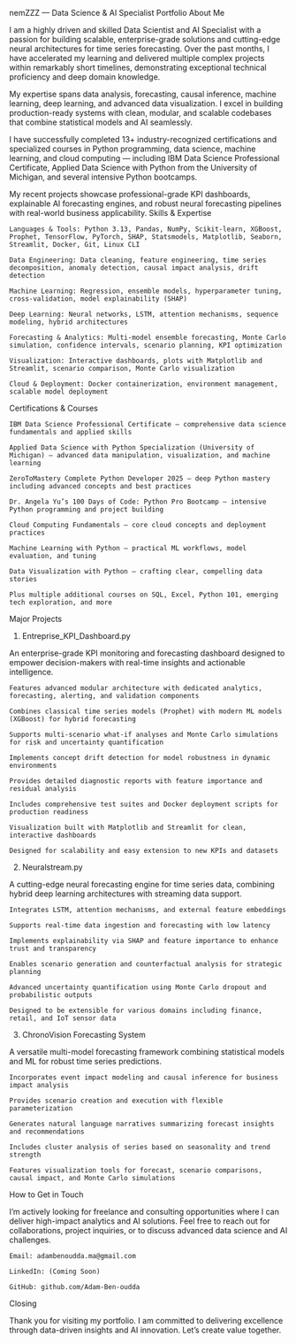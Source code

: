 nemZZZ — Data Science & AI Specialist Portfolio
About Me

I am a highly driven and skilled Data Scientist and AI Specialist with a passion for building scalable, enterprise-grade solutions and cutting-edge neural architectures for time series forecasting. Over the past months, I have accelerated my learning and delivered multiple complex projects within remarkably short timelines, demonstrating exceptional technical proficiency and deep domain knowledge.

My expertise spans data analysis, forecasting, causal inference, machine learning, deep learning, and advanced data visualization. I excel in building production-ready systems with clean, modular, and scalable codebases that combine statistical models and AI seamlessly.

I have successfully completed 13+ industry-recognized certifications and specialized courses in Python programming, data science, machine learning, and cloud computing — including IBM Data Science Professional Certificate, Applied Data Science with Python from the University of Michigan, and several intensive Python bootcamps.

My recent projects showcase professional-grade KPI dashboards, explainable AI forecasting engines, and robust neural forecasting pipelines with real-world business applicability.
Skills & Expertise

    Languages & Tools: Python 3.13, Pandas, NumPy, Scikit-learn, XGBoost, Prophet, TensorFlow, PyTorch, SHAP, Statsmodels, Matplotlib, Seaborn, Streamlit, Docker, Git, Linux CLI

    Data Engineering: Data cleaning, feature engineering, time series decomposition, anomaly detection, causal impact analysis, drift detection

    Machine Learning: Regression, ensemble models, hyperparameter tuning, cross-validation, model explainability (SHAP)

    Deep Learning: Neural networks, LSTM, attention mechanisms, sequence modeling, hybrid architectures

    Forecasting & Analytics: Multi-model ensemble forecasting, Monte Carlo simulation, confidence intervals, scenario planning, KPI optimization

    Visualization: Interactive dashboards, plots with Matplotlib and Streamlit, scenario comparison, Monte Carlo visualization

    Cloud & Deployment: Docker containerization, environment management, scalable model deployment

Certifications & Courses

    IBM Data Science Professional Certificate — comprehensive data science fundamentals and applied skills

    Applied Data Science with Python Specialization (University of Michigan) — advanced data manipulation, visualization, and machine learning

    ZeroToMastery Complete Python Developer 2025 — deep Python mastery including advanced concepts and best practices

    Dr. Angela Yu’s 100 Days of Code: Python Pro Bootcamp — intensive Python programming and project building

    Cloud Computing Fundamentals — core cloud concepts and deployment practices

    Machine Learning with Python — practical ML workflows, model evaluation, and tuning

    Data Visualization with Python — crafting clear, compelling data stories

    Plus multiple additional courses on SQL, Excel, Python 101, emerging tech exploration, and more

Major Projects
1. Entreprise_KPI_Dashboard.py

An enterprise-grade KPI monitoring and forecasting dashboard designed to empower decision-makers with real-time insights and actionable intelligence.

    Features advanced modular architecture with dedicated analytics, forecasting, alerting, and validation components

    Combines classical time series models (Prophet) with modern ML models (XGBoost) for hybrid forecasting

    Supports multi-scenario what-if analyses and Monte Carlo simulations for risk and uncertainty quantification

    Implements concept drift detection for model robustness in dynamic environments

    Provides detailed diagnostic reports with feature importance and residual analysis

    Includes comprehensive test suites and Docker deployment scripts for production readiness

    Visualization built with Matplotlib and Streamlit for clean, interactive dashboards

    Designed for scalability and easy extension to new KPIs and datasets


2. Neuralstream.py

A cutting-edge neural forecasting engine for time series data, combining hybrid deep learning architectures with streaming data support.

    Integrates LSTM, attention mechanisms, and external feature embeddings

    Supports real-time data ingestion and forecasting with low latency

    Implements explainability via SHAP and feature importance to enhance trust and transparency

    Enables scenario generation and counterfactual analysis for strategic planning

    Advanced uncertainty quantification using Monte Carlo dropout and probabilistic outputs

    Designed to be extensible for various domains including finance, retail, and IoT sensor data


3. ChronoVision Forecasting System

A versatile multi-model forecasting framework combining statistical models and ML for robust time series predictions.

    Incorporates event impact modeling and causal inference for business impact analysis

    Provides scenario creation and execution with flexible parameterization

    Generates natural language narratives summarizing forecast insights and recommendations

    Includes cluster analysis of series based on seasonality and trend strength

    Features visualization tools for forecast, scenario comparisons, causal impact, and Monte Carlo simulations


How to Get in Touch

I’m actively looking for freelance and consulting opportunities where I can deliver high-impact analytics and AI solutions. Feel free to reach out for collaborations, project inquiries, or to discuss advanced data science and AI challenges.

    Email: adambenoudda.ma@gmail.com

    LinkedIn: (Coming Soon)

    GitHub: github.com/Adam-Ben-oudda

Closing

Thank you for visiting my portfolio. I am committed to delivering excellence through data-driven insights and AI innovation. Let’s create value together.
